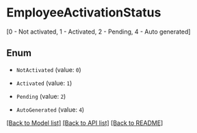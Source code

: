 # EmployeeActivationStatus

[0 - Not activated, 1 - Activated, 2 - Pending, 4 - Auto generated]

## Enum

* `NotActivated` (value: `0`)

* `Activated` (value: `1`)

* `Pending` (value: `2`)

* `AutoGenerated` (value: `4`)

[[Back to Model list]](../README.md#documentation-for-models) [[Back to API list]](../README.md#documentation-for-api-endpoints) [[Back to README]](../README.md)
